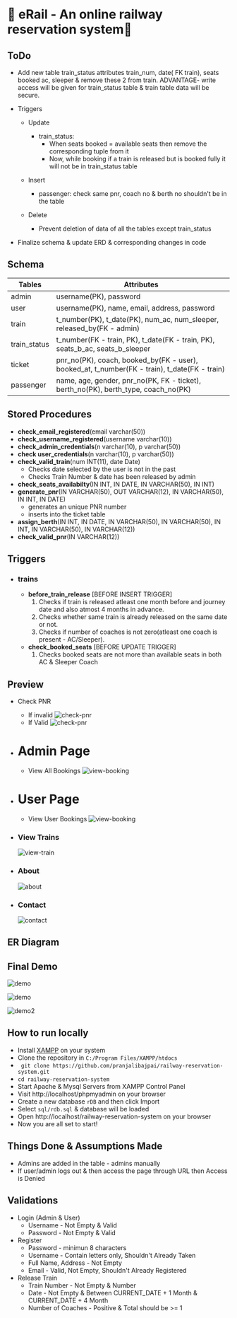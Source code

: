#  🚉 eRail - An online railway reservation system🎫 

## ToDo
- Add new table train_status attributes train_num, date( FK train), seats booked ac, sleeper & remove these 2 from train. ADVANTAGE- write access will be given for train_status table & train table data will be secure.  
- Triggers
    - Update
        - train_status: 
            - When seats booked = available seats then remove the corresponding tuple from it
            - Now, while booking if a train is released but is booked fully it will not be in train_status table    
    - Insert
        - passenger: check same pnr, coach no & berth no shouldn't be in the table
    
    - Delete
        - Prevent deletion of data of all the tables except train_status 
            
- Finalize schema & update ERD & corresponding changes in code

## Schema
Tables | Attributes
------------ | -------------
admin | username(PK), password
user | username(PK), name, email, address, password
train | t_number(PK), t_date(PK), num_ac, num_sleeper, released_by(FK - admin)
train_status | t_number(FK - train, PK), t_date(FK - train, PK), seats_b_ac, seats_b_sleeper
ticket | pnr_no(PK), coach, booked_by(FK - user), booked_at, t_number(FK - train), t_date(FK - train) 
passenger | name, age, gender, pnr_no(PK, FK - ticket), berth_no(PK), berth_type, coach_no(PK)

## Stored Procedures

- **check_email_registered**(email varchar(50))
- **check_username_registered**(username varchar(10))
- **check_admin_credentials**(n varchar(10), p varchar(50))
- **check user_credentials**(n varchar(10), p varchar(50))
- **check_valid_train**(num INT(11), date Date)
    - Checks date selected by the user is not in the past
    - Checks Train Number & date has been released by admin
- **check_seats_availabilty**(IN INT, IN DATE, IN VARCHAR(50), IN INT)
- **generate_pnr**(IN VARCHAR(50), OUT VARCHAR(12), IN VARCHAR(50), IN INT, IN DATE)
    - generates an unique PNR number
    - inserts into the ticket table
- **assign_berth**(IN INT, IN  DATE, IN VARCHAR(50), IN VARCHAR(50), IN  INT, IN VARCHAR(50), IN  VARCHAR(12))
- **check_valid_pnr**(IN  VARCHAR(12))

## Triggers
- ### trains
    - **before_train_release** [BEFORE INSERT TRIGGER]
        1. Checks if train is released atleast one month before and journey date and also atmost 4 months in advance.
        2. Checks whether same train is already released on the same date or not.
        3. Checks if number of coaches is not zero(atleast one coach is present - AC/Sleeper).
    - **check_booked_seats** [BEFORE UPDATE TRIGGER]
        1. Checks booked seats are not more than available seats in both AC & Sleeper Coach
 
## Preview
- Check PNR
    - If invalid
     ![check-pnr](https://github.com/pranjalibajpai/railway-reservation-system/blob/master/preview/view-pnr-1.png)
    - If Valid
    ![check-pnr](https://github.com/pranjalibajpai/railway-reservation-system/blob/master/preview/view-pnr-2.png)

- # Admin Page
    - View All Bookings
    ![view-booking](https://github.com/pranjalibajpai/railway-reservation-system/blob/master/preview/admin-view-booking.png)

- # User Page
    - View User Bookings
    ![view-booking](https://github.com/pranjalibajpai/railway-reservation-system/blob/master/preview/user-view-booking.png)
- ### View Trains
    ![view-train](https://github.com/pranjalibajpai/railway-reservation-system/blob/master/preview/view-trains.png)
- ### About
    ![about](https://github.com/pranjalibajpai/railway-reservation-system/blob/master/preview/about.png)
- ### Contact
    ![contact](https://github.com/pranjalibajpai/railway-reservation-system/blob/master/preview/contact.png)
    
## ER Diagram


## Final Demo
![demo](https://github.com/pranjalibajpai/railway-reservation-system/blob/master/preview/demo.gif)

![demo](https://github.com/pranjalibajpai/railway-reservation-system/blob/master/preview/demo2.gif)

![demo2](https://github.com/pranjalibajpai/railway-reservation-system/blob/master/preview/demo3.gif)

## How to run locally 
- Install [XAMPP](https://www.apachefriends.org/index.html) on your system
- Clone the repository in ```C:/Program Files/XAMPP/htdocs``` 
- ``` git clone https://github.com/pranjalibajpai/railway-reservation-system.git```
- ``` cd railway-reservation-system ```
- Start Apache & Mysql Servers from XAMPP Control Panel 
- Visit http://localhost/phpmyadmin on your browser
- Create a new database ```rDB```  and then click Import 
- Select ```sql/rdb.sql``` & database will be loaded
- Open http://localhost/railway-reservation-system on your browser
- Now you are all set to start!

## Things Done & Assumptions Made
- Admins are added in the table - admins manually
- If user/admin logs out & then access the page through URL then Access is Denied

## Validations
- Login (Admin & User)
    - Username - Not Empty & Valid
    - Password - Not Empty & Valid
- Register
    - Password - minimun 8 characters
    - Username - Contain letters only, Shouldn't Already Taken
    - Full Name, Address - Not Empty
    - Email - Valid, Not Empty, Shouldn't Already Registered
- Release Train
    - Train Number - Not Empty & Number
    - Date - Not Empty & Between CURRENT_DATE + 1 Month & CURRENT_DATE + 4 Month
    - Number of Coaches - Positive & Total should be >= 1


